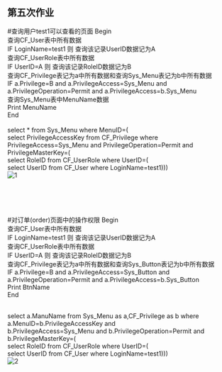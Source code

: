 ## 第五次作业
#查询用户test1可以查看的页面
Begin   </br>
查询CF_User表中所有数据   </br>
IF LoginName=test1 则 查询该记录UserID数据记为A   </br>
查询CF_UserRole表中所有数据    </br>
IF UserID=A 则 查询该记录RoleID数据记为B    </br>
查询CF_Privilege表记为a中所有数据和查询Sys_Menu表记为b中所有数据   </br>
IF a.Privilege=B and a.PrivilegeAccess=Sys_Menu and a.PrivilegeOperation=Permit and a.PrivilegeAccess=b.Sys_Menu    </br>
查询Sys_Menu表中MenuName数据   </br>
Print MenuName    </br>
End   </br>
</br>
select * from Sys_Menu where MenuID=(    </br>
select PrivilegeAccessKey from CF_Privilege where PrivilegeAccess=Sys_Menu and PrivilegeOperation=Permit and PrivilegeMasterKey=(   </br>
select RoleID from CF_UserRole where UserID=(    </br>
select UserID from CF_User where LoginName=test1)))    </br>
![1](https://cloud.githubusercontent.com/assets/16076941/19847496/42cbb0fa-9f82-11e6-8994-2377c792492b.png)


</br>
</br></br></br>
#对订单(order)页面中的操作权限
Begin   </br>
查询CF_User表中所有数据    </br>
IF LoginName=test1 则 查询该记录UserID数据记为A    </br>
查询CF_UserRole表中所有数据    </br>
IF UserID=A 则 查询该记录RoleID数据记为B    </br>
查询CF_Privilege表记为a中所有数据和查询Sys_Button表记为b中所有数据    </br>
IF a.Privilege=B and a.PrivilegeAccess=Sys_Button and a.PrivilegeOperation=Permit and a.PrivilegeAccess=b.Sys_Button   </br>
Print BtnName    </br>
End   </br>
</br>

select a.ManuName from Sys_Menu as a,CF_Privilege as b where a.MenuID=b.PrivilegeAccessKey and  </br>
b.PrivilegeAccess=Sys_Menu and b.PrivilegeOperation=Permit and b.PrivilegeMasterKey=(   </br>
select RoleID from CF_UserRole where UserID=(    </br>
select UserID from CF_User where LoginName=test1)))    </br>
![2](https://cloud.githubusercontent.com/assets/16076941/19847570/d7a513b0-9f82-11e6-9584-2d8e7285e373.png)
